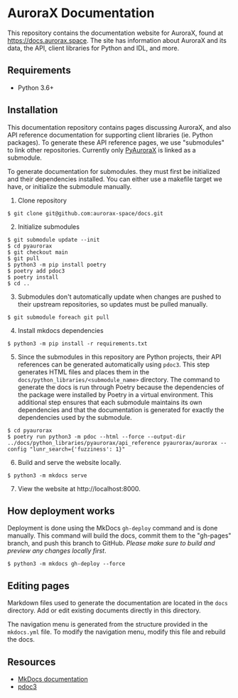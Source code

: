 # AuroraX Documentation

This repository contains the documentation website for AuroraX, found at https://docs.aurorax.space. The site has information about AuroraX and its data, the API, client libraries for Python and IDL, and more.

## Requirements

- Python 3.6+

## Installation

This documentation repository contains pages discussing AuroraX, and also API reference documentation for supporting client libraries (ie. Python packages). To generate these API reference pages, we use "submodules" to link other repositories. Currently only [PyAuroraX](https://github.com/aurorax-space/pyaurorax) is linked as a submodule.

To generate documentation for submodules. they must first be initialized and their dependencies installed. You can either use a makefile target we have, or initialize the submodule manually.

1. Clone repository

```
$ git clone git@github.com:aurorax-space/docs.git
```

2. Initialize submodules

```
$ git submodule update --init
$ cd pyaurorax
$ git checkout main
$ git pull
$ python3 -m pip install poetry
$ poetry add pdoc3
$ poetry install
$ cd ..
```

3. Submodules don't automatically update when changes are pushed to their upstream repositories, so updates must be pulled manually.

```
$ git submodule foreach git pull
```

4. Install mkdocs dependencies

```
$ python3 -m pip install -r requirements.txt
```

5. Since the submodules in this repository are Python projects, their API references can be generated automatically using ```pdoc3```. This step generates HTML files and places them in the ```docs/python_libraries/<submodule_name>``` directory. The command to generate the docs is run through Poetry because the dependencies of the package were installed by Poetry in a virtual environment. This additional step ensures that each submodule maintains its own dependencies and that the documentation is generated for exactly the dependencies used by the submodule.

```
$ cd pyaurorax
$ poetry run python3 -m pdoc --html --force --output-dir ../docs/python_libraries/pyaurorax/api_reference pyaurorax/aurorax --config "lunr_search={'fuzziness': 1}"
```

6. Build and serve the website locally.

```
$ python3 -m mkdocs serve
```

7. View the website at http://localhost:8000.

## How deployment works

Deployment is done using the MkDocs ```gh-deploy``` command and is done manually. This command will build the docs, commit them to the "gh-pages" branch, and push this branch to GitHub. _Please make sure to build and preview any changes locally first_.

```
$ python3 -m mkdocs gh-deploy --force
```

## Editing pages

Markdown files used to generate the documentation are located in the ```docs``` directory. Add or edit existing documents directly in this directory.

The navigation menu is generated from the structure provided in the ```mkdocs.yml``` file. To modify the navigation menu, modify this file and rebuild the docs.

## Resources

- [MkDocs documentation](https://www.mkdocs.org/)
- [pdoc3](https://pdoc3.github.io/pdoc/doc/pdoc/)
